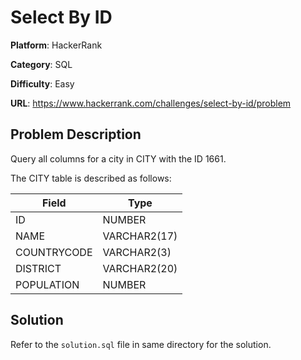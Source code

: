 # Select By ID

**Platform**: HackerRank

**Category**: SQL

**Difficulty**: Easy

**URL**: https://www.hackerrank.com/challenges/select-by-id/problem

## Problem Description

Query all columns for a city in CITY with the ID 1661.

The CITY table is described as follows:

| Field | Type |
|-------|------|
| ID | NUMBER |
| NAME | VARCHAR2(17) |
| COUNTRYCODE | VARCHAR2(3) |
| DISTRICT | VARCHAR2(20) |
| POPULATION | NUMBER |

## Solution

Refer to the `solution.sql` file in same directory for the solution.
